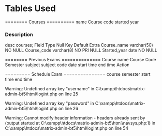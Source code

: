 # Tables Used
========  Courses  ==========
name
Course code
started year
### Description
desc courses;
Field           Type        Null Key Default Extra
Course_name	    varchar(50)	NO         NULL	
Course_code	    varchar(8)	NO	 PRI   NULL
Started_year	date	NO		   NULL
		



========  Previous Exams  ==============
Course name
Course Code
Semester
subject
subject code
date
start time
end time
Action

=========  Schedule Exam  ===============
course
semester
start time
end time

Warning: Undefined array key "username" in C:\xampp\htdocs\matrix-admin-bt5\html\logint.php on line 25

Warning: Undefined array key "password" in C:\xampp\htdocs\matrix-admin-bt5\html\logint.php on line 26


Warning: Cannot modify header information - headers already sent by (output started at C:\xampp\htdocs\matrix-admin-bt5\html\navsys.php:1) in C:\xampp\htdocs\matrix-admin-bt5\html\logint.php on line 54

